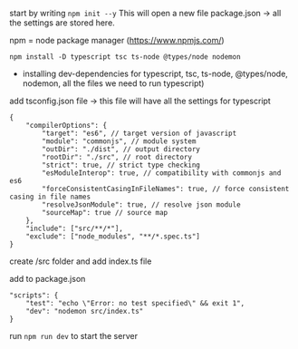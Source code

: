 start by writing `npm init --y`
This will open a new file package.json -> all the settings are stored here.

npm = node package manager (https://www.npmjs.com/)

```npm install -D typescript tsc ts-node @types/node nodemon``` 

- installing dev-dependencies for typescript, tsc, ts-node, @types/node, nodemon, all the files we need to run typescript)

add tsconfig.json file -> this file will have all the settings for typescript
```
{
    "compilerOptions": {
        "target": "es6", // target version of javascript
        "module": "commonjs", // module system
        "outDir": "./dist", // output directory
        "rootDir": "./src", // root directory
        "strict": true, // strict type checking
        "esModuleInterop": true, // compatibility with commonjs and es6
        "forceConsistentCasingInFileNames": true, // force consistent casing in file names
        "resolveJsonModule": true, // resolve json module
        "sourceMap": true // source map
    },
    "include": ["src/**/*"],
    "exclude": ["node_modules", "**/*.spec.ts"]
}
```

create /src folder and add index.ts file

add to package.json

```
"scripts": {
    "test": "echo \"Error: no test specified\" && exit 1",
    "dev": "nodemon src/index.ts"
}
```

run `npm run dev` to start the server



